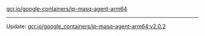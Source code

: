 [gcr.io/google-containers/ip-masq-agent-arm64](https://hub.docker.com/r/cruse/ip-masq-agent-arm64/tags/) 

----
Update: [gcr.io/google_containers/ip-masq-agent-arm64:v2.0.2](https://hub.docker.com/r/cruse/ip-masq-agent-arm64/tags/)

